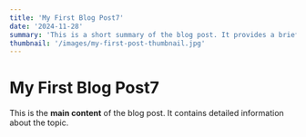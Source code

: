 ```yaml
---
title: 'My First Blog Post7'
date: '2024-11-28'
summary: 'This is a short summary of the blog post. It provides a brief introduction to the content.'
thumbnail: '/images/my-first-post-thumbnail.jpg'
---
```


# My First Blog Post7

This is the **main content** of the blog post. It contains detailed information about the topic.

